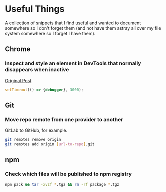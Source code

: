 # Useful Things
A collection of snippets that I find useful and wanted to document somewhere so I don't forget them (and not have them astray all over my file system somewhere so I forget I have them).

## Chrome

### Inspect and style an element in DevTools that normally disappears when inactive
[Original Post](https://elijahmanor.com/inspect-tricky-elements/)
```js
setTimeout(() => {debugger}, 3000);
```

## Git

### Move repo remote from one provider to another
GitLab to GitHub, for example.
```bash
git remotes remove origin
git remotes add origin [url-to-repo].git
```

## npm

### Check which files will be published to npm registry
```bash
npm pack && tar -xvzf *.tgz && rm -rf package *.tgz
```
